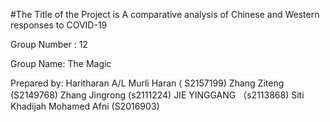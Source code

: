 #The Title of the Project is A comparative analysis of Chinese and Western responses to COVID-19

Group Number : 12

Group Name: The Magic

Prepared by:
Haritharan A/L Murli Haran ( S2157199)
Zhang Ziteng (S2149768)
Zhang Jingrong (s2111224)
JIE YINGGANG （s2113868)
Siti Khadijah Mohamed Afni (S2016903)